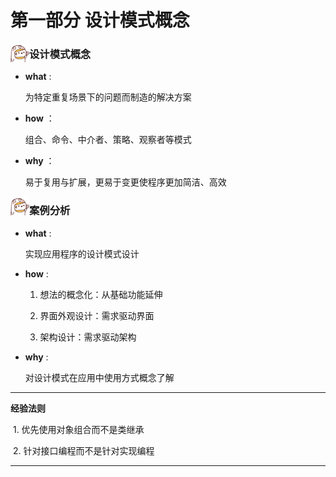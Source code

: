 <h1>第一部分 设计模式概念</h1>



<img src="https://github.com/zhuxinyu/blog/blob/master/logo.jpg" width = "30" height = "30" div align=left /><h3>设计模式概念</h3>

- **what** : 

  为特定重复场景下的问题而制造的解决方案

- **how** ：

  组合、命令、中介者、策略、观察者等模式

- **why** ：

  易于复用与扩展，更易于变更使程序更加简洁、高效



<img src="https://github.com/zhuxinyu/blog/blob/master/logo.jpg" width = "30" height = "30" div align=left /><h3>案例分析</h3>

- **what** : 

  实现应用程序的设计模式设计

- **how** :  

  1. 想法的概念化：从基础功能延伸

  2. 界面外观设计：需求驱动界面

  3. 架构设计：需求驱动架构

- **why** :

   对设计模式在应用中使用方式概念了解





------

**经验法则**

​	1. 优先使用对象组合而不是类继承

​	2. 针对接口编程而不是针对实现编程

------

